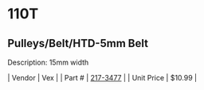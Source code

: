 # 110T
## Pulleys/Belt/HTD-5mm Belt
Description: 	15mm width 

| Vendor | Vex | 
| Part # | [217-3477](http://www.vexrobotics.com/vexpro/motion/belts-and-pulleys/htdbelts15.html) | 
| Unit Price | $10.99 | 
